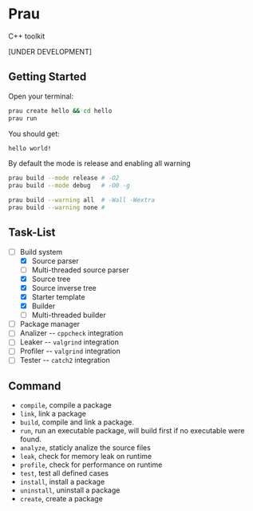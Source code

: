 # Prau
C++ toolkit

[UNDER DEVELOPMENT]

## Getting Started
Open your terminal:
~~~ sh
prau create hello && cd hello
prau run
~~~

You should get:
~~~ sh
hello world!
~~~

By default the mode is release and enabling all warning
~~~ sh
prau build --mode release # -O2
prau build --mode debug   # -O0 -g

prau build --warning all  # -Wall -Wextra
prau build --warning none #
~~~

## Task-List
- [ ] Build system
    - [x] Source parser
    - [ ] Multi-threaded source parser
    - [x] Source tree
    - [x] Source inverse tree
    - [x] Starter template
    - [x] Builder 
    - [ ] Multi-threaded builder
- [ ] Package manager
- [ ] Analizer -- `cppcheck` integration
- [ ] Leaker -- `valgrind` integration
- [ ] Profiler -- `valgrind` integration
- [ ] Tester -- `catch2` integration

## Command
- `compile`, compile a package
- `link`, link a package
- `build`, compile and link a package.
- `run`, run an executable package, will build first if no executable were found.
- `analyze`, staticly analize the source files
- `leak`, check for memory leak on runtime
- `profile`, check for performance on runtime
- `test`, test all defined cases
- `install`, install a package
- `uninstall`, uninstall a package
- `create`, create a package
